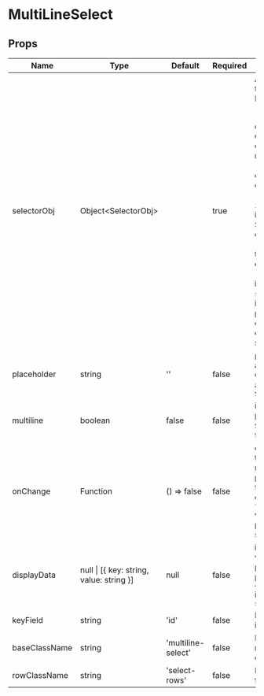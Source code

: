 # MultiLineSelect

## Props
| Name          | Type                                                 | Default            | Required | Description                                                                                                                                                                                                                                                                                                                                                                                              |
| ------------- | ---------------------------------------------------- | ------------------ | -------- | -------------------------------------------------------------------------------------------------------------------------------------------------------------------------------------------------------------------------------------------------------------------------------------------------------------------------------------------------------------------------------------------------------- |
| selectorObj   | Object&lt;SelectorObj&gt;                            |                    | true     | An object with the following PropShape:<br>--<br>- `selector`: `Custom Component`passed down that receives props<br>- `title`: title for custom component<br>- `isSelectorActive`: indicates whether Selector is active or not,<br>- `toggleSelector`: toggles visibility of selector,<br>- `addItem`: add item to selection<br>`selectorProp`: initial props passed down for custom component selector, |
| placeholder   | string                                               | ''                 | false    | `placeholder` acts as title for CustomSelector and placeholder `SelectRow`                                                                                                                                                                                                                                                                                                                               |
| multiline     | boolean                                              | false              | false    | if true the single prop for `SelectRows` is false                                                                                                                                                                                                                                                                                                                                                        |
| onChange      | Function                                             | () => false        | false    | callback function triggered when row is add. the parameter for this function<br>contains `this.state.rows` which is the data present from selector                                                                                                                                                                                                                                                       |
| displayData   | null &#124; &#91;{ key: string, value: string }&#93; | null               | false    | if this prop has a value, then this passed into the prop `rows` of<br>`<SelectRows>` instead of `state.rows`                                                                                                                                                                                                                                                                                             |
| keyField      | string                                               | 'id'               | false    | Identifier for row items                                                                                                                                                                                                                                                                                                                                                                                 |
| baseClassName | string                                               | 'multiline-select' | false    | Base class name root div in this component                                                                                                                                                                                                                                                                                                                                                               |
| rowClassName  | string                                               | 'select-rows'      | false    | Row class name for `RowSelect`                                                                                                                                                                                                                                                                                                                                                                           |
